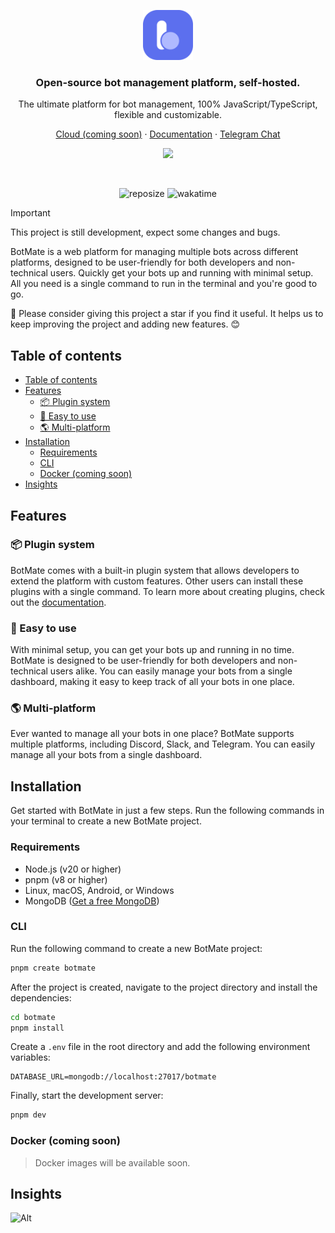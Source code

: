 <p align="center">
  <a href="https://botmate.dev">
    <img src="./botmate.svg" width="80px" alt="BotMate logo" />
  </a>
</p>

<h3 align="center">
  Open-source bot management platform, self-hosted.
</h3>
<p align="center">
The ultimate platform for bot management, 100% JavaScript/TypeScript, flexible and customizable.
</p>

<p align="center"><a href="https://botmate.cloud">Cloud (coming soon)</a> · <a href="https://docs.botmate.dev">Documentation</a> · <a href="https://t.me/chatbotmate">Telegram Chat</a></p>

<p align="center">
<img src="https://skillicons.dev/icons?i=ts,nodejs,mongo,tailwind"/>
</p>

<br/>

<p align="center">
  <img src="https://img.shields.io/github/repo-size/botmate/botmate" alt="reposize"/>
  <img src="https://img.shields.io/npm/v/%40botmate%2Fserver" alt="wakatime"/>
</p>

> [!IMPORTANT]  
> This project is still development, expect some changes and bugs.

BotMate is a web platform for managing multiple bots across different platforms, designed to be user-friendly for both developers and non-technical users. Quickly get your bots up and running with minimal setup. All you need is a single command to run in the terminal and you're good to go.

🌟 Please consider giving this project a star if you find it useful. It helps us to keep improving the project and adding new features. 😊

## Table of contents

- [Table of contents](#table-of-contents)
- [Features](#features)
  - [📦 Plugin system](#-plugin-system)
  - [💎 Easy to use](#-easy-to-use)
  - [🌎 Multi-platform](#-multi-platform)
- [Installation](#installation)
  - [Requirements](#requirements)
  - [CLI](#cli)
  - [Docker (coming soon)](#docker-coming-soon)
- [Insights](#insights)

## Features

### 📦 Plugin system

BotMate comes with a built-in plugin system that allows developers to extend the platform with custom features. Other users can install these plugins with a single command. To learn more about creating plugins, check out the [documentation](https://docs.botmate.dev).

### 💎 Easy to use

With minimal setup, you can get your bots up and running in no time. BotMate is designed to be user-friendly for both developers and non-technical users alike. You can easily manage your bots from a single dashboard, making it easy to keep track of all your bots in one place.

### 🌎 Multi-platform

Ever wanted to manage all your bots in one place? BotMate supports multiple platforms, including Discord, Slack, and Telegram. You can easily manage all your bots from a single dashboard.

## Installation

Get started with BotMate in just a few steps. Run the following commands in your terminal to create a new BotMate project.

### Requirements

- Node.js (v20 or higher)
- pnpm (v8 or higher)
- Linux, macOS, Android, or Windows
- MongoDB ([Get a free MongoDB](https://www.mongodb.com/cloud/atlas/register))

### CLI

Run the following command to create a new BotMate project:

```bash
pnpm create botmate
```

After the project is created, navigate to the project directory and install the dependencies:

```bash
cd botmate
pnpm install
```

Create a `.env` file in the root directory and add the following environment variables:

```env
DATABASE_URL=mongodb://localhost:27017/botmate
```

Finally, start the development server:

```bash
pnpm dev
```

### Docker (coming soon)

> Docker images will be available soon.

## Insights

![Alt](https://repobeats.axiom.co/api/embed/8f15179799757d9039aa8a947b878e4fe47ff2df.svg 'Repobeats analytics image')
